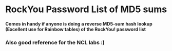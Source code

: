 # RockYou Password List of MD5 sums

#### Comes in handy if anyone is doing a reverse MD5-sum hash lookup (Excellent use for Rainbow tables) of the RockYou! password list

### Also good reference for the NCL labs :)
